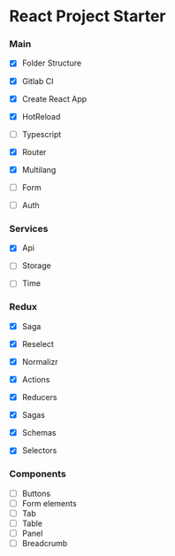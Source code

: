 # React Project Starter

### Main
- [x] Folder Structure
- [x] Gitlab CI
- [x] Create React App
- [x] HotReload
- [ ] Typescript
- [x] Router
- [x] Multilang
- [ ] Form
- [ ] Auth


### Services
- [x] Api
- [ ] Storage
- [ ] Time


### Redux
- [x] Saga
- [x] Reselect
- [x] Normalizr

- [x] Actions 
- [x] Reducers 
- [x] Sagas 
- [x] Schemas 
- [x] Selectors 


### Components
- [ ] Buttons
- [ ] Form elements
- [ ] Tab
- [ ] Table
- [ ] Panel
- [ ] Breadcrumb